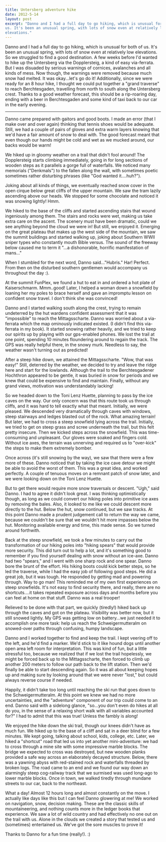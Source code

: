 ```yaml
---
title: Untersberg adventure hike
date: 2012-5-14
layout: post
excerpt: "Danno and I had a full day to go hiking, which is unusual for both of
us. It's been an unusual spring, with lots of snow even at relatively low
elevations."
---
```


Danno and I had a full day to go hiking, which is unusual for both of
us. It's been an unusual spring, with lots of snow even at relatively low
elevations. So we struggled to find a good destination. A few weeks before
I'd wanted to hike up the Untersberg via the Dopplersteig, a kind of easy
via-ferrata. But I was disuaded by serious warnings of cornices, avalanches
and all kinds of mess. Now though, the warnings were removed because much
snow had melted. It was okay...let's go do it! Additionally, since we were
ready for an 8 hour hike, I thought we could put together a "grand traverse"
to reach Berchtesgaden, travelling from north to south along the Untersberg
crest. Thanks to a good weather forecast, this should be a rip-roaring
day, ending with a beer in Berchtesgaden and some kind of taxi back to
our car in the early evening.
  
---
  
Danno came prepared with gaitors and good boots. I made an error (that
I make over and over again) thinking that tennis shoes would be adequate.
Still, we had a couple of pairs of gloves and extra warm layers knowing
that we'd have a fair amount of snow to deal with. The good forecast meant
that even though our hands might be cold and wet as we mucked around, our
backs would be warm!
  
  
We hiked up in gloomy weather on a trail that didn't fool around! The
Dopplersteig starts climbing immediately, going in for long sections of
wooden steps as it parallels a gorge full of waterfalls. We noticed many
memorials ("Denkmals") to the fallen along the wall, with sometimes poetic
sometimes rather disturbing phrases (like "God wanted it....huh?").
  
  
Joking about all kinds of things, we eventually reached snow cover in
the open cirque below great cliffs of the upper mountain. We saw the tram
lazily ascending above our heads. We stopped for some chocolate and noticed
it was snowing lightly! Hmm.
  
  
We hiked to the base of the cliffs and started ascending stairs that wound
ingeniously among them. The stairs and rocks were wet, making us take extra
care on the ascent. The scenery must have been dramatic, could we see anything
beyond the cloud we were in! But still, we enjoyed it. Emerging on the
great plateau that makes up the west side of the mountain, we saw the summit
buildings and started walking up, joking about Southern WWII sniper types
who constantly mouth Bible versus. The sound of the freeway below caused
me to term it "...a dishonorable, horrific manifestation of mans..."
  
  
When I stumbled for the next word, Danno said..."Hubris." Har! Perfect.
From then on the disturbed southern gentlemen would accompany us throughout
the day :).
  
  
At the summit FunPlex, we found a hut to eat in and ordered a hot plate
of Kaiserschmarm. Mmm..good! Later, I helped a woman down a snowfield by
loaning her my poles to brace herself and gave an impromptu lesson on confident
snow travel. I don't think she was convinced!
  
  
Danno and I started walking south along the crest, trying to remain undeterred
by the hut wardens confident assessment that it was "impossible" to reach
the Mittagsscharte. Danno was worried about a via-ferrata which the map
ominously indicated existed. (I didn't find this via-ferrata in my book).
It started snowing rather heavily, and we tried to keep our spirits up
by playing with our gps-enabled phones. We lost the trail at one point,
spending 10 minutes floundering around to regain the track. The GPS was
really helpful there, in the snowy murk. Needless to say, the weather wasn't
turning out as predicted!
  
  
After a steep hike down, we attained the Mittagsscharte. "Wow, that was
easy!" Still, deterred by the weather, we decided to try and leave the
ridge here and start for the lowlands. Although the trail to the Berchtesgadener
Hochthron appeared to be gentle, it was buried in snow for periods and
we knew that could be expensive to find and maintain. Finally, without
any grand views, motivation was understandably lacking!
  
  
So we headed down to the Toni Lenz Huette, planning to pass by the ice
caves on the way. Our only concern was that this route took us through
cliffs, and it was hard to tell exactly what that meant. Initially, we
were pleased. We descended very dramatically through caves with windows,
steep stairways and ledges blasted out of the rock. What amazing terrain!
But later, we had to cross a steep snowfield lying across the trail. Initially,
we tried to get on steep grass and scree underneath the trail, but this
felt pretty insecure. Then we kicked steps across the snowfield. This was
time-consuming and unpleasant. Our gloves were soaked and fingers cold.
Without ice axes, the terrain was unnerving and required us to "over-kick"
the steps to make them extremely bomber.
  
  
Once across (it's still snowing by the way), we saw that there were a
few more of these. Danno noticed that by taking the ice cave detour we
might be able to avoid the worst of them. This was a great idea, and worked
perfectly. A couple of tenuous moves on a remnant patch of snow later,
and we were looking down on the Toni Lenz Huette.
  
  
But to get there would require more snow traversals or descent. "Ugh,"
said Danno. I had to agree it didn't look great. I was thinking optimistically
though, as long as we could convert our hiking poles into primitive ice
axes by removing the bales. Also, it looked to me like we could descent
more directly to the hut. Below the hut, snow continued, but we saw tracks.
At this point Danno made a prudent judgement call to return the way we
came, because we couldn't be sure that we wouldn't hit more impasses below
the hut. Monitoring available energy and time, this made sense. So we turned
around forthwith.
  
  
Back at the steep snowfield, we took a few minutes to carry out the transformation
of our hiking poles into "hiking spears" that would provide more security.
This did turn out to help a lot, and it's something good to remember if
you find yourself dealing with snow without an ice-axe. Danno had two "spears,"
and I went with one sharp rock and one spear. Danno bore the brunt of the
effort. His hiking boots could kick better steps, so he led the traverse,
while I had the easy job of following good steps. He did a great job, but
it was tough. He responded by getting mad and powering through. Way to
go man! This reminded me of my own first experiences on steep snowfields.
It's not easy to find security there, and really, there are no shortcuts....it
takes repeated exposure across days and months before you can feel at home
on that stuff. Danno was a real trooper!
  
  
Relieved to be done with that part, we quickly (tiredly!) hiked back up
through the caves and got on the plateau. Visibility was better now, but
it still snowed lightly. My GPS was getting low on battery...we just needed
it to accomplish one more task: help us reach the Schweigermutteralm on
snowed-over paths through confusing, humpy landscape.
  
  
Danno and I worked together to find and keep the trail. I kept veering
off to the left, and he'd find a marker. We'd stick to it like hound dogs
until another open area left room for interpretation. This was kind of
fun, but a little stressful too, because we realized that if we lost the
trail hopelessly, we might be forced back up to the Mittagsscharte, then
forced to climb up another 200 meters to follow our path back to the lift
station. Then we'd finally be able to start descending again. So it was
all about keeping hopes up and making sure by looking around that we were
never "lost," but could always reverse course if needed.
  
  
Happily, it didn't take too long until reaching the ski run that goes
down to the Schweigermutteralm. At this point we knew we had no more uncertainties,
and the "adventure" component of our trip could come to an end. Danno said
with a sidelong glance, "so...you don't even do hikes at all do you, in
the sense of a relaxing short walk with all variables accounted for?" I
had to admit that this was true! Unless the fambly is along!
  
  
We enjoyed the hike down the ski trail, though our knees didn't have as
much fun. We hiked up to the base of a cliff and sat in a deer blind for
a few minutes. We kept going, talking about school, kids, college, etc.
Later, we hiked a "shortcut" road that led us into yet another mini-adventure:
we had to cross through a mine site with some impressive marble blocks.
The bridge we expected to cross was destroyed, but new wooden planks provided
a safe way across an elaborately decayed structure. Below, there was a
yawning abyss with red-stained rock and waterfalls threaded by broken logs.
The road came to an end and we found our way down an alarmingly steep cog-railway
track that we surmised was used long-ago to lower marble blocks. Once in
town, we walked tiredly through mundane streets to our car, back to the
northeast.
  
  
What a day! Almost 12 hours long and almost constantly on the move. I
actually like days like this but I can feel Danno glowering at me! We worked
on navigation, snow, decision making. These are the classic skills of mountaineering,
and nothing counts more in the ledger books that experience. We saw a lot
of wild country and had effectively no one out on the trail with us. Alone
in the clouds we created a story that tested us and (sometimes) entertained
us. We've got the sore muscles to prove it!
  
  
Thanks to Danno for a fun time (really!). :)

